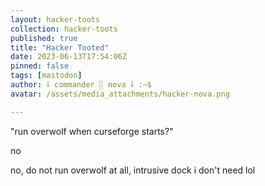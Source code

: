 ```yaml
---
layout: hacker-toots
collection: hacker-toots
published: true
title: "Hacker Tooted"
date: 2023-06-13T17:54:06Z
pinned: false
tags: [mastodon]
author: ⸸ commander ░ nova ⸸ :~$
avatar: /assets/media_attachments/hacker-nova.png

---
```


<p>&quot;run overwolf when curseforge starts?&quot;</p><p>no</p><p>no, do not run overwolf at all, intrusive dock i don&#39;t need lol</p>


